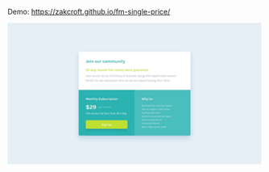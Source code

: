 Demo: https://zakcroft.github.io/fm-single-price/

![Design preview for the Single price grid component coding challenge](./design/desktop-design.jpg)


